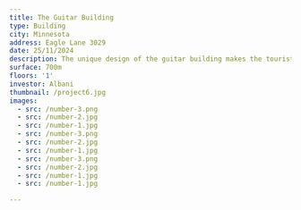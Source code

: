 ```yaml
---
title: The Guitar Building
type: Building
city: Minnesota
address: Eagle Lane 3029
date: 25/11/2024
description: The unique design of the guitar building makes the tourists go crazy !!!
surface: 700m
floors: '1'
investor: Albani
thumbnail: /project6.jpg
images:
  - src: /number-3.png
  - src: /number-2.jpg
  - src: /number-1.jpg
  - src: /number-3.png
  - src: /number-2.jpg
  - src: /number-1.jpg
  - src: /number-3.png
  - src: /number-2.jpg
  - src: /number-1.jpg
  - src: /number-1.jpg

---
```

